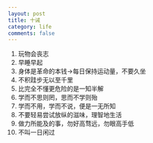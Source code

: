 ```yaml
---
layout: post
title: 十诫
category: life
comments: false
---
```

1. 玩物会丧志
2. 早睡早起
3. 身体是革命的本钱->每日保持运动量，不要久坐
4. 不积跬步无以至千里
5. 比完全不懂更危险的是一知半解
6. 学而不思则罔，思而不学则殆
7. 学而不用，学而不说，便是一无所知
8. 不要轻易尝试放纵的滋味，理智地生活
9. 做力所能及的事，勿好高骛远，勿眼高手低
10. 不叫一日闲过
